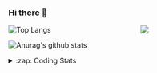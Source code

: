 ### Hi there 👋

<!--
**tao8687/tao8687** is a ✨ _special_ ✨ repository because its `README.md` (this file) appears on your GitHub profile.

Here are some ideas to get you started:

- 🔭 I’m currently working on ...
- 🌱 I’m currently learning ...
- 👯 I’m looking to collaborate on ...
- 🤔 I’m looking for help with ...
- 💬 Ask me about ...
- 📫 How to reach me: ...
- 😄 Pronouns: ...
- ⚡ Fun fact: ...
-->

<img align='right' src="https://media.giphy.com/media/M9gbBd9nbDrOTu1Mqx/giphy.gif" width="240">

  
![Top Langs](https://github-readme-stats.vercel.app/api/top-langs/?username=tao8687&layout=compact&title_color=23238E&text_color=A67D3D)

![Anurag's github stats](https://github-readme-stats.vercel.app/api?username=tao8687&show_icons=true&&text_color=A67D3D&title_color=23238E&show_icons=false&count_private=true&hide=stars)

<details>
  <summary>:zap: Coding Stats</summary>
  <br>
    
<!--START_SECTION:waka-->
![Code Time](http://img.shields.io/badge/Code%20Time-1%2C669%20hrs%2030%20mins-blue)

![Profile Views](http://img.shields.io/badge/Profile%20Views-8-blue)

**🐱 My GitHub Data** 

> 📦 1.5 MB Used in GitHub's Storage 
 > 
> 🏆 240 Contributions in the Year 2024
 > 
> 🚫 Not Opted to Hire
 > 
> 📜 58 Public Repositories 
 > 
> 🔑 26 Private Repositories 
 > 
**I'm an Early 🐤** 

```text
🌞 Morning                1464 commits        ██████████████████████░░░   87.40 % 
🌆 Daytime                88 commits          █░░░░░░░░░░░░░░░░░░░░░░░░   05.25 % 
🌃 Evening                119 commits         ██░░░░░░░░░░░░░░░░░░░░░░░   07.10 % 
🌙 Night                  4 commits           ░░░░░░░░░░░░░░░░░░░░░░░░░   00.24 % 
```
📅 **I'm Most Productive on Wednesday** 

```text
Monday                   241 commits         ████░░░░░░░░░░░░░░░░░░░░░   14.39 % 
Tuesday                  228 commits         ███░░░░░░░░░░░░░░░░░░░░░░   13.61 % 
Wednesday                295 commits         ████░░░░░░░░░░░░░░░░░░░░░   17.61 % 
Thursday                 221 commits         ███░░░░░░░░░░░░░░░░░░░░░░   13.19 % 
Friday                   237 commits         ████░░░░░░░░░░░░░░░░░░░░░   14.15 % 
Saturday                 231 commits         ███░░░░░░░░░░░░░░░░░░░░░░   13.79 % 
Sunday                   222 commits         ███░░░░░░░░░░░░░░░░░░░░░░   13.25 % 
```


📊 **This Week I Spent My Time On** 

```text
🕑︎ Time Zone: Asia/Shanghai

💬 Programming Languages: 
C++                      7 hrs 15 mins       █████████░░░░░░░░░░░░░░░░   35.30 % 
Other                    7 hrs 8 mins        █████████░░░░░░░░░░░░░░░░   34.79 % 
YAML                     2 hrs 16 mins       ███░░░░░░░░░░░░░░░░░░░░░░   11.05 % 
Markdown                 1 hr 46 mins        ██░░░░░░░░░░░░░░░░░░░░░░░   08.60 % 
Python                   1 hr 35 mins        ██░░░░░░░░░░░░░░░░░░░░░░░   07.73 % 

🔥 Editors: 
VS Code                  20 hrs 33 mins      █████████████████████████   100.00 % 

🐱‍💻 Projects: 
autox                    4 hrs 16 mins       █████░░░░░░░░░░░░░░░░░░░░   20.84 % 
bcr_bot                  3 hrs 1 min         ████░░░░░░░░░░░░░░░░░░░░░   14.71 % 
autoware_ai_planning     2 hrs 43 mins       ███░░░░░░░░░░░░░░░░░░░░░░   13.26 % 
path_tracking_pid        2 hrs 31 mins       ███░░░░░░░░░░░░░░░░░░░░░░   12.29 % 
diffbot                  1 hr 39 mins        ██░░░░░░░░░░░░░░░░░░░░░░░   08.08 % 

💻 Operating System: 
Linux                    20 hrs 33 mins      █████████████████████████   100.00 % 
```

**I Mostly Code in C++** 

```text
C++                      11 repos            ████████░░░░░░░░░░░░░░░░░   31.43 % 
Python                   10 repos            ███████░░░░░░░░░░░░░░░░░░   28.57 % 
JavaScript               2 repos             █░░░░░░░░░░░░░░░░░░░░░░░░   05.71 % 
Batchfile                1 repo              █░░░░░░░░░░░░░░░░░░░░░░░░   02.86 % 
HTML                     1 repo              █░░░░░░░░░░░░░░░░░░░░░░░░   02.86 % 
```



**Timeline**

![Lines of Code chart](https://raw.githubusercontent.com/tao8687/tao8687/master/assets/bar_graph.png)


 Last Updated on 13/08/2024 01:24:49 UTC
<!--END_SECTION:waka-->
</details>

